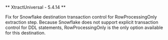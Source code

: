** XtractUniversal - 5.4.14 **

Fix for Snowflake destination transaction control for RowProcessingOnly extraction step.
Because Snowflake does not support explicit transaction control for DDL statements, RowProcessingOnly is the only option available for this destination.
